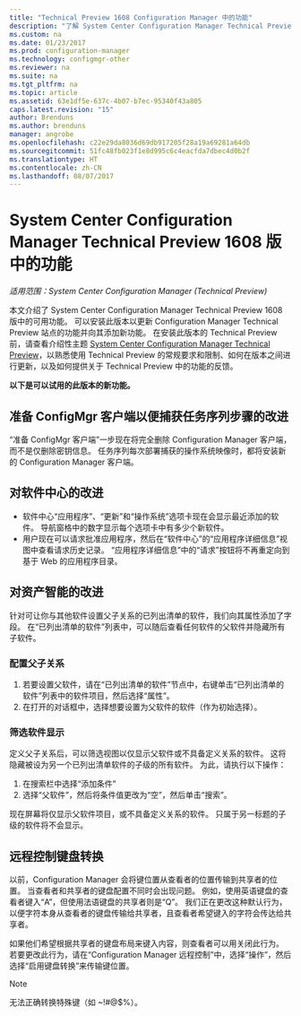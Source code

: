 ```yaml
---
title: "Technical Preview 1608 Configuration Manager 中的功能"
description: "了解 System Center Configuration Manager Technical Preview 1608 版中的可用功能。"
ms.custom: na
ms.date: 01/23/2017
ms.prod: configuration-manager
ms.technology: configmgr-other
ms.reviewer: na
ms.suite: na
ms.tgt_pltfrm: na
ms.topic: article
ms.assetid: 63e1df5e-637c-4b07-b7ec-95340f43a805
caps.latest.revision: "15"
author: Brenduns
ms.author: brenduns
manager: angrobe
ms.openlocfilehash: c22e29da8036d69db917205f28a19a69281a64db
ms.sourcegitcommit: 51fc48fb023f1e8d995c6c4eacfda7dbec4d0b2f
ms.translationtype: HT
ms.contentlocale: zh-CN
ms.lasthandoff: 08/07/2017
---
```

# <a name="capabilities-in-technical-preview-1608-for-system-center-configuration-manager"></a>System Center Configuration Manager Technical Preview 1608 版中的功能

*适用范围：System Center Configuration Manager (Technical Preview)*

本文介绍了 System Center Configuration Manager Technical Preview 1608 版中的可用功能。 可以安装此版本以更新 Configuration Manager Technical Preview 站点的功能并向其添加新功能。      在安装此版本的 Technical Preview 前，请查看介绍性主题 [System Center Configuration Manager Technical Preview](../../core/get-started/technical-preview.md)，以熟悉使用 Technical Preview 的常规要求和限制、如何在版本之间进行更新，以及如何提供关于 Technical Preview 中的功能的反馈。    


**以下是可以试用的此版本的新功能。**  




##  <a name="improvements-to-the-prepare-configmgr-client-for-capture-task-sequence-step"></a>准备 ConfigMgr 客户端以便捕获任务序列步骤的改进  
“准备 ConfigMgr 客户端”一步现在将完全删除 Configuration Manager 客户端，而不是仅删除密钥信息。 任务序列每次部署捕获的操作系统映像时，都将安装新的 Configuration Manager 客户端。  


## <a name="improvements-to-software-center"></a>对软件中心的改进
* 软件中心“应用程序”、“更新”和“操作系统”选项卡现在会显示最近添加的软件。 导航窗格中的数字显示每个选项卡中有多少个新软件。
* 用户现在可以请求批准应用程序，然后在“软件中心”的“应用程序详细信息”视图中查看请求历史记录。 “应用程序详细信息”中的“请求”按钮将不再重定向到基于 Web 的应用程序目录。

## <a name="improvements-to-asset-intelligence"></a>对资产智能的改进
针对可让你与其他软件设置父子关系的已列出清单的软件，我们向其属性添加了字段。 在“已列出清单的软件”列表中，可以随后查看任何软件的父软件并隐藏所有子软件。

### <a name="configure-a-parent-to-child-relationship"></a>配置父子关系
  1. 若要设置父软件，请在“已列出清单的软件”节点中，右键单击“已列出清单的软件”列表中的软件项目，然后选择“属性”。
  2. 在打开的对话框中，选择想要设置为父软件的软件（作为初始选择）。

### <a name="filter-the-software-display"></a>筛选软件显示
定义父子关系后，可以筛选视图以仅显示父软件或不具备定义关系的软件。 这将隐藏被设为另一个已列出清单软件的子级的所有软件。 为此，请执行以下操作：
   1.   在搜索栏中选择“添加条件”
   2. 选择“父软件”，然后将条件值更改为“空”，然后单击“搜索”。

现在屏幕将仅显示父软件项目，或不具备定义关系的软件。 只属于另一标题的子级的软件将不会显示。

## <a name="remote-control-keyboard-translation"></a>远程控制键盘转换
以前，Configuration Manager 会将键位置从查看者的位置传输到共享者的位置。 当查看者和共享者的键盘配置不同时会出现问题。 例如，使用英语键盘的查看者键入“A”，但使用法语键盘的共享者则是“Q”。 我们正在更改这种默认行为，以便字符本身从查看者的键盘传输给共享者，且查看者希望键入的字符会传达给共享者。

如果他们希望根据共享者的键盘布局来键入内容，则查看者可以用关闭此行为。 若要更改此行为，请在“Configuration Manager 远程控制”中，选择“操作”，然后选择“启用键盘转换”来传输键位置。

> [!NOTE]
>
> 无法正确转换特殊键（如 ~!#@$%）。
